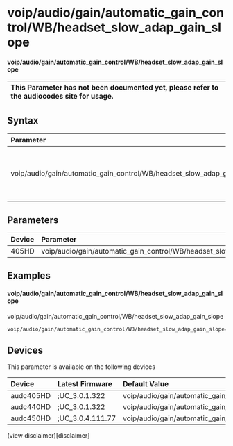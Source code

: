 ﻿---
description: voip/audio/gain/automatic_gain_control/WB/headset_slow_adap_gain_slope
search: false
---

# voip/audio/gain/automatic_gain_control/WB/headset_slow_adap_gain_slope

#### voip/audio/gain/automatic_gain_control/WB/headset_slow_adap_gain_slope


| This Parameter has not been documented yet, please refer to the audiocodes site for usage.  |
| :--- |

## Syntax
| Parameter | Syntax |
| :--- | :--- |
|voip/audio/gain/automatic_gain_control/WB/headset_slow_adap_gain_slope | {% raw %} undefined {% endraw %} |

## Parameters
|Device|Parameter|value|Description|
|:---|:---|:---|:---|
| 405HD | voip/audio/gain/automatic_gain_control/WB/headset_slow_adap_gain_slope |  |  |

## Examples
#### voip/audio/gain/automatic_gain_control/WB/headset_slow_adap_gain_slope

voip/audio/gain/automatic_gain_control/WB/headset_slow_adap_gain_slope

```
voip/audio/gain/automatic_gain_control/WB/headset_slow_adap_gain_slope=1_00
```

## Devices
This parameter is available on the following devices

| Device | Latest Firmware | Default Value |
|:---|:---|:---|
| audc405HD | ;UC_3.0.1.322 | voip/audio/gain/automatic_gain_control/WB/headset_slow_adap_gain_slope=1_00 
| audc440HD | ;UC_3.0.1.322 | voip/audio/gain/automatic_gain_control/WB/headset_slow_adap_gain_slope=1_00 
| audc450HD | ;UC_3.0.4.111.77 | voip/audio/gain/automatic_gain_control/WB/headset_slow_adap_gain_slope=1_00 

(view disclaimer)[disclaimer]
